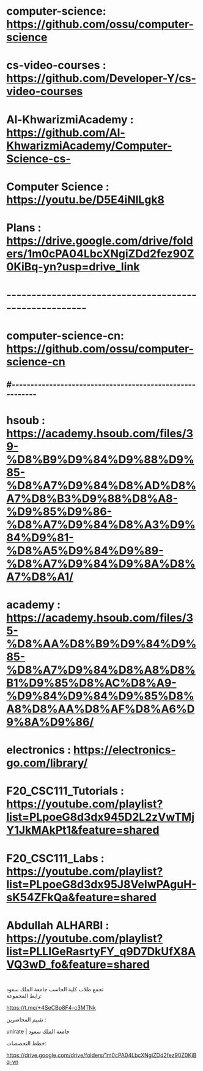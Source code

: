 # computer-science: https://github.com/ossu/computer-science
# cs-video-courses : https://github.com/Developer-Y/cs-video-courses
# Al-KhwarizmiAcademy : https://github.com/Al-KhwarizmiAcademy/Computer-Science-cs-
# Computer Science : https://youtu.be/D5E4iNlLgk8
# Plans : https://drive.google.com/drive/folders/1m0cPA04LbcXNgiZDd2fez90Z0KiBq-yn?usp=drive_link
# ------------------------------------------------------
# computer-science-cn: https://github.com/ossu/computer-science-cn

#---------------------------------------------------------
------------------------------------------------------------
# hsoub : https://academy.hsoub.com/files/39-%D8%B9%D9%84%D9%88%D9%85-%D8%A7%D9%84%D8%AD%D8%A7%D8%B3%D9%88%D8%A8-%D9%85%D9%86-%D8%A7%D9%84%D8%A3%D9%84%D9%81-%D8%A5%D9%84%D9%89-%D8%A7%D9%84%D9%8A%D8%A7%D8%A1/
# academy : https://academy.hsoub.com/files/35-%D8%AA%D8%B9%D9%84%D9%85-%D8%A7%D9%84%D8%A8%D8%B1%D9%85%D8%AC%D8%A9-%D9%84%D9%84%D9%85%D8%A8%D8%AA%D8%AF%D8%A6%D9%8A%D9%86/
# electronics : https://electronics-go.com/library/



#
# F20_CSC111_Tutorials : https://youtube.com/playlist?list=PLpoeG8d3dx945D2L2zVwTMjY1JkMAkPt1&feature=shared
# F20_CSC111_Labs : https://youtube.com/playlist?list=PLpoeG8d3dx95J8VeIwPAguH-sK54ZFkQa&feature=shared
# Abdullah ALHARBI :  https://youtube.com/playlist?list=PLLIGeRasrtyFY_q9D7DkUfX8AVQ3wD_fo&feature=shared
#
تجمع طلاب كلية الحاسب جامعة الملك سعود   
رابط المجموعة:

https://t.me/+4SeCBp8F4-c3MTNk

تقييم المحاضرين :

unirate | جامعة الملك سعود

خطط التخصصات:

https://drive.google.com/drive/folders/1m0cPA04LbcXNgiZDd2fez90Z0KiBq-yn
#
